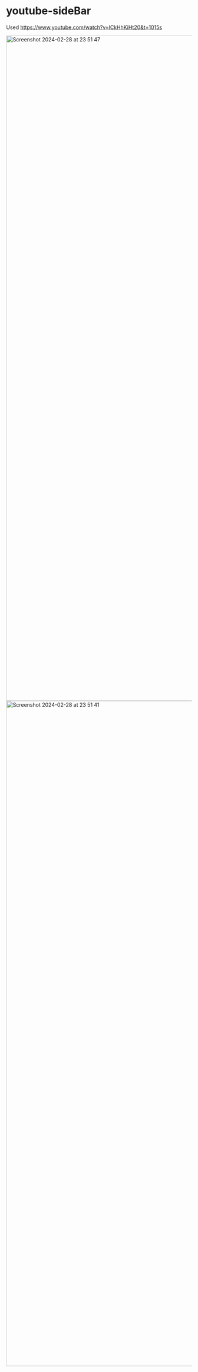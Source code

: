 # youtube-sideBar

Used https://www.youtube.com/watch?v=lCkHhKiHt20&t=1015s

<img width="1800" alt="Screenshot 2024-02-28 at 23 51 47" src="https://github.com/supunishara/youtube-sideBar/assets/13122324/127413f7-ba38-4c6c-a009-4b05a51ba228">

<img width="1800" alt="Screenshot 2024-02-28 at 23 51 41" src="https://github.com/supunishara/youtube-sideBar/assets/13122324/be761e85-46ee-4dac-8bc7-091a492dd7bf">
